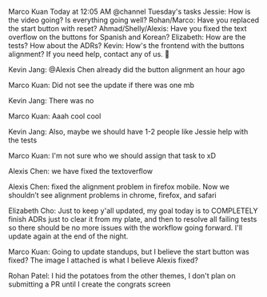 Marco Kuan Today at 12:05 AM
@channel Tuesday's tasks
Jessie: How is the video going? Is everything going well?
Rohan/Marco: Have you replaced the start button with reset?
Ahmad/Shelly/Alexis: Have you fixed the text overflow on the buttons for Spanish and Korean?
Elizabeth: How are the tests? How about the ADRs?
Kevin: How's the frontend with the buttons alignment? If you need help, contact any of us. :slightly_smiling_face:

Kevin Jang: @Alexis Chen already did the button alignment an hour ago

Marco Kuan: Did not see the update if there was one mb

Kevin Jang: There was no

Marco Kuan: Aaah cool cool

Kevin Jang: Also, maybe we should have 1-2 people like Jessie help with the tests

Marco Kuan: I'm not sure who we should assign that task to xD

Alexis Chen: we have fixed the textoverflow

Alexis Chen: fixed the alignment problem in firefox mobile. Now we shouldn’t see alignment problems in chrome, firefox, and safari

Elizabeth Cho: Just to keep y'all updated, my goal today is to COMPLETELY finish ADRs just to clear it from my plate, and then to resolve all failing tests so there should be no more issues with the workflow going forward. I'll update again at the end of the night.

Marco Kuan: Going to update standups, but I believe the start button was fixed?
The image I attached is what I believe Alexis fixed?

Rohan Patel: I hid the potatoes from the other themes, I don't plan on submitting a PR until I create the congrats screen
